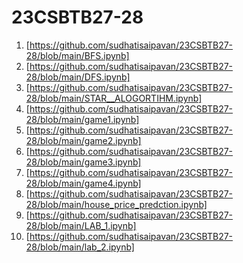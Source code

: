 # 23CSBTB27-28
1. [https://github.com/sudhatisaipavan/23CSBTB27-28/blob/main/BFS.ipynb]
2. [https://github.com/sudhatisaipavan/23CSBTB27-28/blob/main/DFS.ipynb]
3. [https://github.com/sudhatisaipavan/23CSBTB27-28/blob/main/STAR__ALOGORTIHM.ipynb]
4. [https://github.com/sudhatisaipavan/23CSBTB27-28/blob/main/game1.ipynb]
5. [https://github.com/sudhatisaipavan/23CSBTB27-28/blob/main/game2.ipynb]
6. [https://github.com/sudhatisaipavan/23CSBTB27-28/blob/main/game3.ipynb]
7. [https://github.com/sudhatisaipavan/23CSBTB27-28/blob/main/game4.ipynb]
8. [https://github.com/sudhatisaipavan/23CSBTB27-28/blob/main/house_price_predction.ipynb]
9. [https://github.com/sudhatisaipavan/23CSBTB27-28/blob/main/LAB_1.ipynb]
10. [https://github.com/sudhatisaipavan/23CSBTB27-28/blob/main/lab_2.ipynb]
